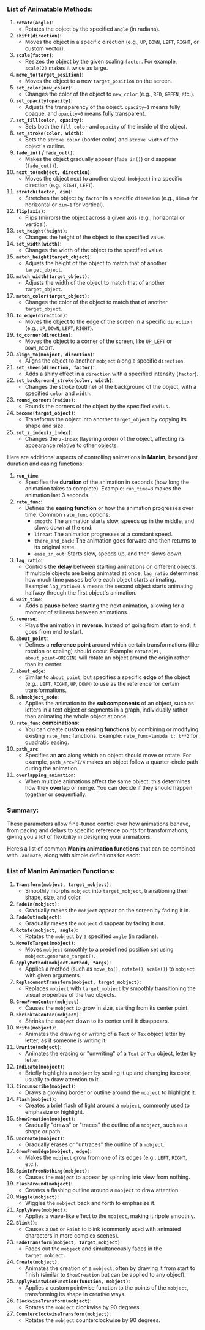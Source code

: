 ### **List of Animatable Methods:**

1. **`rotate(angle)`**:  
   * Rotates the object by the specified `angle` (in radians).  
2. **`shift(direction)`**:  
   * Moves the object in a specific direction (e.g., `UP`, `DOWN`, `LEFT`, `RIGHT`, or custom vector).  
3. **`scale(factor)`**:  
   * Resizes the object by the given scaling `factor`. For example, `scale(2)` makes it twice as large.  
4. **`move_to(target_position)`**:  
   * Moves the object to a new `target_position` on the screen.  
5. **`set_color(new_color)`**:  
   * Changes the color of the object to `new_color` (e.g., `RED`, `GREEN`, etc.).  
6. **`set_opacity(opacity)`**:  
   * Adjusts the transparency of the object. `opacity=1` means fully opaque, and `opacity=0` means fully transparent.  
7. **`set_fill(color, opacity)`**:  
   * Sets both the `fill color` and `opacity` of the inside of the object.  
8. **`set_stroke(color, width)`**:  
   * Sets the `stroke color` (border color) and `stroke width` of the object's outline.  
9. **`fade_in()` / `fade_out()`**:  
   * Makes the object gradually appear (`fade_in()`) or disappear (`fade_out()`).  
10. **`next_to(mobject, direction)`**:  
    * Moves the object next to another object (`mobject`) in a specific direction (e.g., `RIGHT`, `LEFT`).  
11. **`stretch(factor, dim)`**:  
    * Stretches the object by `factor` in a specific `dimension` (e.g., `dim=0` for horizontal or `dim=1` for vertical).  
12. **`flip(axis)`**:  
    * Flips (mirrors) the object across a given axis (e.g., horizontal or vertical).  
13. **`set_height(height)`**:  
    * Changes the height of the object to the specified value.  
14. **`set_width(width)`**:  
    * Changes the width of the object to the specified value.  
15. **`match_height(target_object)`**:  
    * Adjusts the height of the object to match that of another `target_object`.  
16. **`match_width(target_object)`**:  
    * Adjusts the width of the object to match that of another `target_object`.  
17. **`match_color(target_object)`**:  
    * Changes the color of the object to match that of another `target_object`.  
18. **`to_edge(direction)`**:  
    * Moves the object to the edge of the screen in a specific `direction` (e.g., `UP`, `DOWN`, `LEFT`, `RIGHT`).  
19. **`to_corner(direction)`**:  
    * Moves the object to a corner of the screen, like `UP_LEFT` or `DOWN_RIGHT`.  
20. **`align_to(mobject, direction)`**:  
    * Aligns the object to another `mobject` along a specific `direction`.  
21. **`set_sheen(direction, factor)`**:  
    * Adds a shiny effect in a `direction` with a specified intensity (`factor`).  
22. **`set_background_stroke(color, width)`**:  
    * Changes the stroke (outline) of the background of the object, with a specified `color` and `width`.  
23. **`round_corners(radius)`**:  
    * Rounds the corners of the object by the specified `radius`.  
24. **`become(target_object)`**:  
    * Transforms the object into another `target_object` by copying its shape and size.  
25. **`set_z_index(z_index)`**:  
    * Changes the `z-index` (layering order) of the object, affecting its appearance relative to other objects.

Here are additional aspects of controlling animations in **Manim**, beyond just duration and easing functions:

1. **`run_time`**:  
   * Specifies the **duration** of the animation in seconds (how long the animation takes to complete). Example: `run_time=3` makes the animation last 3 seconds.  
2. **`rate_func`**:  
   * Defines the **easing function** or how the animation progresses over time. Common `rate_func` options:  
     * `smooth`: The animation starts slow, speeds up in the middle, and slows down at the end.  
     * `linear`: The animation progresses at a constant speed.  
     * `there_and_back`: The animation goes forward and then returns to its original state.  
     * `ease_in_out`: Starts slow, speeds up, and then slows down.  
3. **`lag_ratio`**:  
   * Controls the **delay** between starting animations on different objects. If multiple objects are being animated at once, `lag_ratio` determines how much time passes before each object starts animating. Example: `lag_ratio=0.5` means the second object starts animating halfway through the first object's animation.  
4. **`wait_time`**:  
   * Adds a **pause** before starting the next animation, allowing for a moment of stillness between animations.  
5. **`reverse`**:  
   * Plays the animation in **reverse**. Instead of going from start to end, it goes from end to start.  
6. **`about_point`**:  
   * Defines a **reference point** around which certain transformations (like rotation or scaling) should occur. Example: `rotate(PI, about_point=ORIGIN)` will rotate an object around the origin rather than its center.  
7. **`about_edge`**:  
   * Similar to `about_point`, but specifies a specific **edge** of the object (e.g., `LEFT`, `RIGHT`, `UP`, `DOWN`) to use as the reference for certain transformations.  
8. **`submobject_mode`**:  
   * Applies the animation to the **subcomponents** of an object, such as letters in a text object or segments in a graph, individually rather than animating the whole object at once.  
9. **`rate_func` combinations**:  
   * You can create **custom easing functions** by combining or modifying existing `rate_func` functions. Example: `rate_func=lambda t: t**2` for quadratic easing.  
10. **`path_arc`**:  
    * Specifies an **arc** along which an object should move or rotate. For example, `path_arc=PI/4` makes an object follow a quarter-circle path during the animation.  
11. **`overlapping_animation`**:  
    * When multiple animations affect the same object, this determines how they **overlap** or merge. You can decide if they should happen together or sequentially.

### **Summary:**

These parameters allow fine-tuned control over how animations behave, from pacing and delays to specific reference points for transformations, giving you a lot of flexibility in designing your animations.

Here’s a list of common **Manim animation functions** that can be combined with `.animate`, along with simple definitions for each:

### **List of Manim Animation Functions:**

1. **`Transform(mobject, target_mobject)`**:  
   * Smoothly morphs `mobject` into `target_mobject`, transitioning their shape, size, and color.  
2. **`FadeIn(mobject)`**:  
   * Gradually makes the `mobject` appear on the screen by fading it in.  
3. **`FadeOut(mobject)`**:  
   * Gradually makes the `mobject` disappear by fading it out.  
4. **`Rotate(mobject, angle)`**:  
   * Rotates the `mobject` by a specified `angle` (in radians).  
5. **`MoveToTarget(mobject)`**:  
   * Moves `mobject` smoothly to a predefined position set using `mobject.generate_target()`.  
6. **`ApplyMethod(mobject.method, *args)`**:  
   * Applies a method (such as `move_to()`, `rotate()`, `scale()`) to `mobject` with given arguments.  
7. **`ReplacementTransform(mobject, target_mobject)`**:  
   * Replaces `mobject` with `target_mobject` by smoothly transitioning the visual properties of the two objects.  
8. **`GrowFromCenter(mobject)`**:  
   * Causes the `mobject` to grow in size, starting from its center point.  
9. **`ShrinkToCenter(mobject)`**:  
   * Shrinks the `mobject` down to its center until it disappears.  
10. **`Write(mobject)`**:  
    * Animates the drawing or writing of a `Text` or `Tex` object letter by letter, as if someone is writing it.  
11. **`Unwrite(mobject)`**:  
    * Animates the erasing or "unwriting" of a `Text` or `Tex` object, letter by letter.  
12. **`Indicate(mobject)`**:  
    * Briefly highlights a `mobject` by scaling it up and changing its color, usually to draw attention to it.  
13. **`Circumscribe(mobject)`**:  
    * Draws a glowing border or outline around the `mobject` to highlight it.  
14. **`Flash(mobject)`**:  
    * Creates a brief flash of light around a `mobject`, commonly used to emphasize or highlight.  
15. **`ShowCreation(mobject)`**:  
    * Gradually "draws" or "traces" the outline of a `mobject`, such as a shape or path.  
16. **`Uncreate(mobject)`**:  
    * Gradually erases or "untraces" the outline of a `mobject`.  
17. **`GrowFromEdge(mobject, edge)`**:  
    * Makes the `mobject` grow from one of its edges (e.g., `LEFT`, `RIGHT`, etc.).  
18. **`SpinInFromNothing(mobject)`**:  
    * Causes the `mobject` to appear by spinning into view from nothing.  
19. **`FlashAround(mobject)`**:  
    * Creates a flashing outline around a `mobject` to draw attention.  
20. **`Wiggle(mobject)`**:  
    * Wiggles the `mobject` back and forth to emphasize it.  
21. **`ApplyWave(mobject)`**:  
    * Applies a wave-like effect to the `mobject`, making it ripple smoothly.  
22. **`Blink()`**:  
    * Causes a `Dot` or `Point` to blink (commonly used with animated characters in more complex scenes).  
23. **`FadeTransform(mobject, target_mobject)`**:  
    * Fades out the `mobject` and simultaneously fades in the `target_mobject`.  
24. **`Create(mobject)`**:  
    * Animates the creation of a `mobject`, often by drawing it from start to finish (similar to `ShowCreation` but can be applied to any object).  
25. **`ApplyPointwiseFunction(function, mobject)`**:  
    * Applies a custom pointwise function to the points of the `mobject`, transforming its shape in creative ways.  
26. **`ClockwiseTransform(mobject)`**:  
    * Rotates the `mobject` clockwise by 90 degrees.  
27. **`CounterclockwiseTransform(mobject)`**:  
    * Rotates the `mobject` counterclockwise by 90 degrees.
